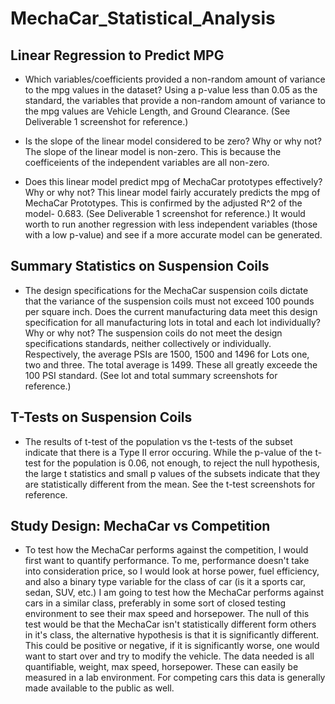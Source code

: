 # MechaCar_Statistical_Analysis

## Linear Regression to Predict MPG
- Which variables/coefficients provided a non-random amount of variance to the mpg values in the dataset?
Using a p-value less than 0.05 as the standard, the variables that provide a non-random amount of variance to the mpg values are Vehicle Length, and Ground Clearance. (See Deliverable 1 screenshot for reference.)

- Is the slope of the linear model considered to be zero? Why or why not?
The slope of the linear model is non-zero. This is because the coefficeients of the independent variables are all non-zero. 

- Does this linear model predict mpg of MechaCar prototypes effectively? Why or why not?
This linear model fairly accurately predicts the mpg of MechaCar Prototypes. This is confirmed by the adjusted R^2  of the model- 0.683. (See Deliverable 1 screenshot for reference.) It would worth to run another regression with less independent variables (those with a low p-value) and see if a more accurate model can be generated. 

## Summary Statistics on Suspension Coils
- The design specifications for the MechaCar suspension coils dictate that the variance of the suspension coils must not exceed 100 pounds per square inch. Does the current manufacturing data meet this design specification for all manufacturing lots in total and each lot individually? Why or why not?
The suspension coils do not meet the design specifications standards, neither collectively or individually. Respectively, the average PSIs are 1500, 1500 and 1496 for Lots one, two and three. The total average is 1499. These all greatly exceede the 100 PSI standard. (See lot and total summary screenshots for reference.)

## T-Tests on Suspension Coils
- The results of t-test of the population vs the t-tests of the subset indicate that there is a Type II error occuring. While the p-value of the t-test for the population is 0.06, not enough, to reject the null hypothesis, the large t statistics and small p values of the subsets indicate that they are statistically different from the mean. See the t-test screenshots for reference.

## Study Design: MechaCar vs Competition
- To test how the MechaCar performs against the competition, I would first want to quantify performance. To me, performance doesn't take into consideration price, so I would look at horse power, fuel efficiency, and also a binary type variable for the class of car (is it a sports car, sedan, SUV, etc.) I am going to test how the MechaCar performs against cars in a similar class, preferably in some sort of closed testing environment to see their max speed and horsepower. The null of this test would be that the MechaCar isn't statistically different form others in it's class, the alternative hypothesis is that it is significantly different. This could be positive or negative, if it is significantly worse, one would want to start over and try to modify the vehicle. The data needed is all quantifiable, weight, max speed, horsepower. These can easily be measured in a lab environment. For competing cars this data is generally made available to the public as well.
